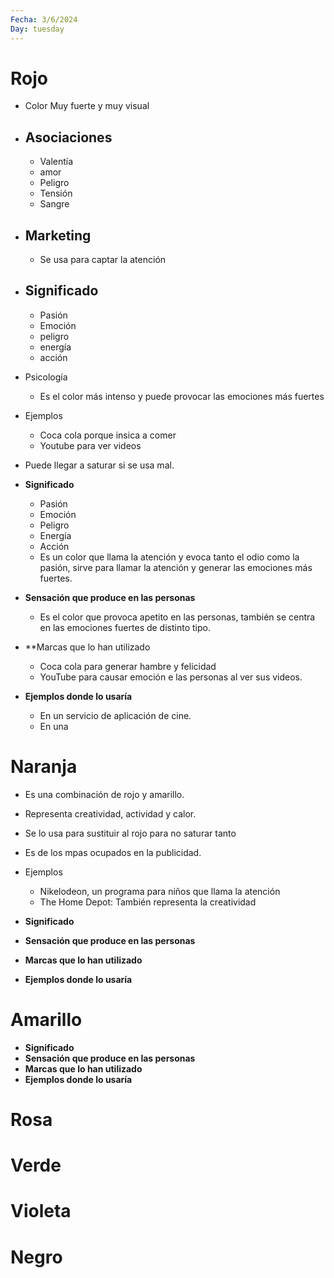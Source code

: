 ```yaml
---
Fecha: 3/6/2024
Day: tuesday
---
```


# Rojo
- Color Muy fuerte y muy visual
- ## Asociaciones
	- Valentía
	- amor
	- Peligro
	- Tensión
	- Sangre
- ## Marketing
	- Se usa para captar la atención
- ## Significado
	- Pasión
	- Emoción
	- peligro
	- energía
	- acción
- Psicología
	- Es el color más intenso y puede provocar las emociones más fuertes
- Ejemplos
	- Coca cola porque insica a comer
	- Youtube para ver videos
- Puede llegar a saturar si se usa mal.

- **Significado**
	- Pasión
	- Emoción
	- Peligro
	- Energía
	- Acción
	- Es un color que llama la atención y evoca tanto el odio como la pasión, sirve para llamar la atención y generar las emociones más fuertes.
- **Sensación que produce en las personas**
	- Es el color que provoca apetito en las personas, también se centra en las emociones fuertes de distinto tipo.
- **Marcas que lo han utilizado
	- Coca cola para generar hambre y felicidad
	- YouTube para causar emoción e las personas al ver sus videos.
- **Ejemplos donde lo usaría**
	- En un servicio de aplicación de cine.
	- En una 
# Naranja
- Es una combinación de rojo y amarillo.
- Representa creatividad, actividad y calor.
- Se lo usa para sustituir al rojo para no saturar tanto
- Es de los mpas ocupados en la publicidad.
- Ejemplos
	- Nikelodeon, un programa para niños que llama la atención
	- The Home Depot: También representa la creatividad

- **Significado**
- **Sensación que produce en las personas**
- **Marcas que lo han utilizado**
- **Ejemplos donde lo usaría**
# Amarillo
- **Significado**
- **Sensación que produce en las personas**
- **Marcas que lo han utilizado**
- **Ejemplos donde lo usaría**
# Rosa


# Verde

# Violeta

# Negro

